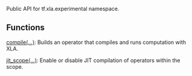 
Public API for tf.xla.experimental namespace.
## Functions
[compile(...)](https://www.tensorflow.org/api_docs/python/tf/xla/experimental/compile): Builds an operator that compiles and runs computation with XLA.

[jit_scope(...)](https://www.tensorflow.org/api_docs/python/tf/xla/experimental/jit_scope): Enable or disable JIT compilation of operators within the scope.

